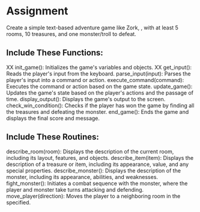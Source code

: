 # Assignment
Create a simple text-based adventure game like Zork, , with at least 5 rooms, 10 treasures, and one monster/troll to defeat.

## Include These Functions:

XX init_game(): Initializes the game's variables and objects. 
XX get_input(): Reads the player's input from the keyboard. 
parse_input(input): Parses the player's input into a command or action. 
execute_command(command): Executes the command or action based on the game state. 
update_game(): Updates the game's state based on the player's actions and the passage of time. 
display_output(): Displays the game's output to the screen. 
check_win_condition(): Checks if the player has won the game by finding all the treasures and defeating the monster. 
end_game(): Ends the game and displays the final score and message. 

## Include These Routines:

describe_room(room): Displays the description of the current room, including its layout, features, and objects. 
describe_item(item): Displays the description of a treasure or item, including its appearance, value, and any special properties. 
describe_monster(): Displays the description of the monster, including its appearance, abilities, and weaknesses. 
fight_monster(): Initiates a combat sequence with the monster, where the player and monster take turns attacking and defending. 
move_player(direction): Moves the player to a neighboring room in the specified.


